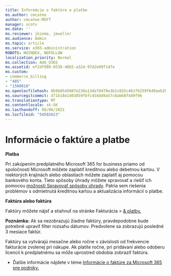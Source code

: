 ```yaml
---
title: Informácie o faktúre a platbe
ms.author: cmcatee
author: cmcatee-MSFT
manager: scotv
ms.date: ''
ms.reviewer: jkinma, jmueller
ms.audience: Admin
ms.topic: article
ms.service: o365-administration
ROBOTS: NOINDEX, NOFOLLOW
localization_priority: Normal
ms.collection: Adm_O365
ms.assetid: ef2df989-8539-48b5-a324-97d2e09f14fe
ms.custom:
- commerce_billing
- "485"
- "1500018"
ms.openlocfilehash: 8b9b8545607e230a13de78478e3b1c655c461f6259f649aeb2b369d94d2697aa
ms.sourcegitcommit: d71b18e1403859fbfc45ddd9a57c8ab68f4d9f96
ms.translationtype: MT
ms.contentlocale: sk-SK
ms.lasthandoff: 08/06/2021
ms.locfileid: "54502623"
---
```

# <a name="invoice-and-payment-information"></a>Informácie o faktúre a platbe

**Platba**

Pri zakúpením predplatného Microsoft 365 for business priamo od spoločnosti Microsoft môžete zaplatiť kreditnou alebo debetnou kartou.  V niektorých krajinách alebo oblastiach môžete zaplatiť aj pomocou bankového konta.  Tieto spôsoby úhrady môžete spravovať a riešiť ich pomocou [možnosti Spravovať spôsoby úhrady](/microsoft-365/commerce/billing-and-payments/manage-payment-methods). Patria sem riešenia problémov s odmietnutá kreditnou kartou a aktualizácia informácií o platbe.

**Faktúra alebo faktúra**

Faktúry môžete nájsť a stiahnuť na stránke Fakturácia  >  [& platby.](https://go.microsoft.com/fwlink/p/?linkid=848039)  

**Poznámka:** Ak sa nezobrazujú žiadne faktúry, pravdepodobne bude potrebné upraviť filter rozsahu dátumov.  Predvolene sa zobrazujú posledné 3 mesiace faktúr.

Faktúry sa vytvárajú mesačne alebo ročne v závislosti od frekvencie fakturácie zvolenej pri nákupe.  Ak platíte ročne, pri pridávaní alebo odoberu licencií k predplatnému sa môže uprostred obdobia zobraziť faktúra.

- Ďalšie informácie nájdete v téme [Informácie o faktúre za Microsoft 365 pre podniky.](/microsoft-365/commerce/billing-and-payments/understand-your-invoice2)